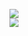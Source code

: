 [![](https://img.shields.io/badge/Made%20With-Github%20Spray-lightgrey.svg?style=for-the-badge&logo=github)](https://github.com/Annihil/github-spray#4929)  
[![](https://i.imgur.com/2DrTn0Z.gif)](https://github.com/Annihil/github-spray)
